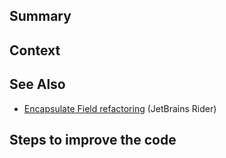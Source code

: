 
## Summary

## Context

## See Also

* [Encapsulate Field refactoring](https://www.jetbrains.com/help/rider/Refactorings__Encapsulate_Field.html) (JetBrains Rider)

## Steps to improve the code
